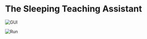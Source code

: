 # The Sleeping Teaching Assistant
![GUI](https://github.com/Yo445/-The-Sleeping-Teaching-Assistant/assets/130509394/2b18c867-86fc-4f24-b5cb-93b955eb366b)

![Run](https://github.com/Yo445/-The-Sleeping-Teaching-Assistant/assets/130509394/87e54ab9-3faa-44a1-8a29-9f34c21a2354)


